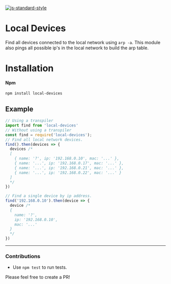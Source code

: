 [![js-standard-style](https://img.shields.io/badge/code%20style-standard-brightgreen.svg)](http://standardjs.com/)


# Local Devices

Find all devices connected to the local network using `arp -a`.
This module also pings all possible ip's in the local network to build the arp table.

# Installation

#### Npm
```console
npm install local-devices
```

## Example
```javascript
// Using a transpiler
import find from 'local-devices'
// Without using a transpiler
const find = require('local-devices');
// Find all local network devices.
find().then(devices => {
  devices /*
  [
    { name: '?', ip: '192.168.0.10', mac: '...' },
    { name: '...', ip: '192.168.0.17', mac: '...' },
    { name: '...', ip: '192.168.0.21', mac: '...' },
    { name: '...', ip: '192.168.0.22', mac: '...' }
  ]
  */
})

// Find a single device by ip address.
find('192.168.0.10').then(device => {
  device /*
  {
    name: '?',
    ip: '192.168.0.10',
    mac: '...'
  }
  */
})
```

---

### Contributions

* Use `npm test` to run tests.

Please feel free to create a PR!
